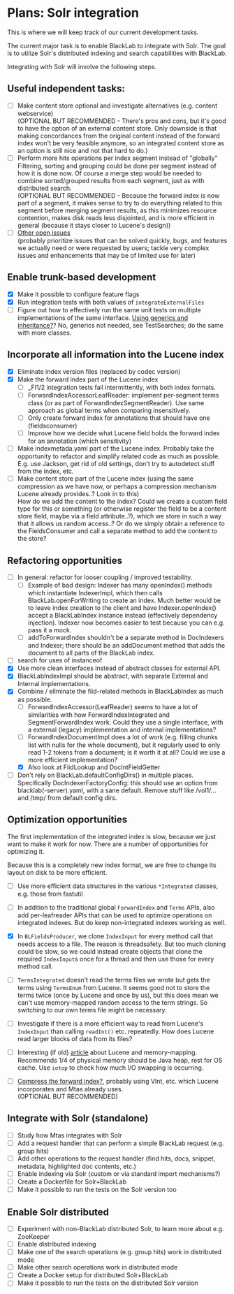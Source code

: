 # Plans: Solr integration

This is where we will keep track of our current development tasks.

The current major task is to enable BlackLab to integrate with Solr. The goal is to utilize Solr's distributed indexing and search capabilities with BlackLab.

Integrating with Solr will involve the following steps.

## Useful independent tasks:

- [ ] Make content store optional and investigate alternatives (e.g. content webservice)<br>(OPTIONAL BUT RECOMMENDED - There's pros and cons, but it's good to have the option of an external content store. Only downside is that making concordances from the original content instead of the forward index won't be very feasible anymore, so an integrated content store as an option is still nice and not that hard to do.)
- [ ] Perform more hits operations per index segment instead of "globally"<br> Filtering, sorting and grouping could be done per segment instead of how it is done now. Of course a merge step would be needed to combine sorted/grouped results from each segment, just as with distributed search.<br>
  (OPTIONAL BUT RECOMMENDED - Because the forward index is now part of a segment, it makes sense to try to do everything related to this segment before merging segment results, as this minimizes resource contention, makes disk reads less disjointed, and is more efficient in general (because it stays closer to Lucene's design))
- [ ] [Other open issues](https://github.com/INL/BlackLab/issues)<br>
  (probably prioritize issues that can be solved quickly, bugs, and features we actually need or were requested by users; tackle very complex issues and enhancements that may be of limited use for later)

## Enable trunk-based development

- [x] Make it possible to configure feature flags
- [x] Run integration tests with both values of `integrateExternalFiles`
- [ ] Figure out how to effectively run the same unit tests on multiple implementations of the same interface. [Using generics and inheritance?](https://stackoverflow.com/a/16237354)? No, generics not needed, see TestSearches; do the same with more classes.

## Incorporate all information into the Lucene index

- [x] Eliminate index version files (replaced by codec version)
- [x] Make the forward index part of the Lucene index
  - [ ] _FI1/2 integration tests fail intermittently, with both index formats.
  - [ ] ForwardIndexAccessorLeafReader: implement per-segment terms class (or as part of ForwardIndexSegmentReader). Use same approach as global terms when comparing insensitively.
  - [ ] Only create forward index for annotations that should have one (fieldsconsumer)
  - [ ] Improve how we decide what Lucene field holds the forward index for an annotation (which sensitivity)
- [ ] Make indexmetada.yaml part of the Lucene index. Probably take the opportunity to refactor and simplify related code as much as possible. E.g. use Jackson, get rid of old settings, don't try to autodetect stuff from the index, etc.
- [ ] Make content store part of the Lucene index (using the same compression as we have now, or perhaps a compression mechanism Lucene already provides..? Look in to this)<br>How do we add the content to the index? Could we create a custom field type for this or something (or otherwise register the field to be a content store field, maybe via a field attribute..?), which we store in such a way that it allows us random access..? Or do we simply obtain a reference to the FieldsConsumer and call a separate method to add the content to the store?

## Refactoring opportunities

- [ ] In general: refactor for looser coupling / improved testability.
  - [ ] Example of bad design: Indexer has many openIndex() methods which instantiate IndexerImpl, which then calls BlackLab.openForWriting to create an index. Much better would be to leave index creation to the client and have Indexer.openIndex() accept a BlackLabIndex instance instead (effectively dependency injection). Indexer now becomes easier to test because you can e.g. pass it a mock.
  - [ ] addToForwardIndex shouldn't be a separate method in DocIndexers and Indexer; there should be an addDocument method that adds the document to all parts of the BlackLab index.
- [ ] search for uses of instanceof
- [x] Use more clean interfaces instead of abstract classes for external API.
- [x] BlackLabIndexImpl should be abstract, with separate External and Internal implementations.
- [x] Combine / eliminate the fiid-related methods in BlackLabIndex as much as possible.
  - [ ] ForwardIndexAccessor(LeafReader) seems to have a lot of similarities with how ForwardIndexIntegrated and SegmentForwardIndex work. Could they use a single interface, with a external (legacy) implementation and internal implementations?
  - [ ] ForwardIndexDocumentImpl does a lot of work (e.g. filling chunks list with nulls for the whole document), but it regularly used to only read 1-2 tokens from a document; is it worth it at all? Could we use a more efficient implementation?
  - [x] Also look at FiidLookup and DocIntFieldGetter
- [ ] Don't rely on BlackLab.defaultConfigDirs() in multiple places.
      Specifically DocIndexerFactoryConfig: this should use an option from blacklab(-server).yaml, 
      with a sane default. Remove stuff like /vol1/... and /tmp/ from default config dirs.

## Optimization opportunities

The first implementation of the integrated index is slow, because we just want to make it work for now. There are a number of opportunities for optimizing it.

Because this is a completely new index format, we are free to change its layout on disk to be more efficient.

- [ ] Use more efficient data structures in the various `*Integrated` classes, e.g. those from fastutil
- [ ] In addition to the traditional global `ForwardIndex` and `Terms` APIs, also add per-leafreader APIs that can be used to optimize operations on integrated indexes. But do keep non-integrated indexes working as well.
- [x] In `BLFieldsProducer`, we clone `IndexInput` for every method call that needs access to a file. The reason is threadsafety. But too much cloning could be slow, so we could instead create objects that clone the required `IndexInput`s once for a thread and then use those for every method call.
- [ ] `TermsIntegrated` doesn't read the terms files we wrote but gets the terms using `TermsEnum` from Lucene. It seems good not to store the terms twice (once by Lucene and once by us), but this does mean we can't use memory-mapped random access to the term strings. So switching to our own terms file might be necessary.
- [ ] Investigate if there is a more efficient way to read from Lucene's `IndexInput` than calling `readInt()` etc. repeatedly. How does Lucene read larger blocks of data from its files?
- [ ] Interesting (if old) [article](https://blog.thetaphi.de/2012/07/use-lucenes-mmapdirectory-on-64bit.html) about Lucene and memory-mapping. Recommends 1/4 of physical memory should be Java heap, rest for OS cache. Use `iotop` to check how much I/O swapping is occurring.
- [ ] [Compress the forward index?](https://github.com/INL/BlackLab/issues/289), probably using VInt, etc. which Lucene incorporates and Mtas already uses.<br>(OPTIONAL BUT RECOMMENDED)


## Integrate with Solr (standalone)

- [ ] Study how Mtas integrates with Solr
- [ ] Add a request handler that can perform a simple BlackLab request (e.g. group hits)
- [ ] Add other operations to the request handler (find hits, docs, snippet, metadata, highlighted doc contents, etc.)
- [ ] Enable indexing via Solr (custom or via standard import mechanisms?)
- [ ] Create a Dockerfile for Solr+BlackLab
- [ ] Make it possible to run the tests on the Solr version too

## Enable Solr distributed

- [ ] Experiment with non-BlackLab distributed Solr, to learn more about e.g. ZooKeeper
- [ ] Enable distributed indexing
- [ ] Make one of the search operations (e.g. group hits) work in distributed mode
- [ ] Make other search operations work in distributed mode
- [ ] Create a Docker setup for distributed Solr+BlackLab
- [ ] Make it possible to run the tests on the distributed Solr version
